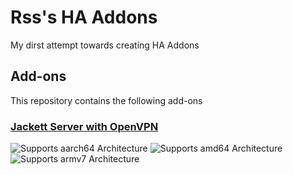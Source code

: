 # Rss's HA Addons
My dirst attempt towards creating HA Addons


## Add-ons

This repository contains the following add-ons

### [Jackett Server with OpenVPN](./jackett)

![Supports aarch64 Architecture][aarch64-shield]
![Supports amd64 Architecture][amd64-shield]
![Supports armv7 Architecture][armv7-shield]

[aarch64-shield]: https://img.shields.io/badge/aarch64-yes-green.svg
[amd64-shield]: https://img.shields.io/badge/amd64-yes-green.svg
[armv7-shield]: https://img.shields.io/badge/armv7-yes-green.svg
